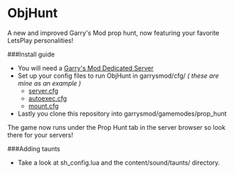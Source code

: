 ObjHunt
=========

A new and improved Garry's Mod prop hunt, now featuring your favorite LetsPlay personalities!

###Install guide

* You will need a [Garry's Mod Dedicated Server]
* Set up your config files to run ObjHunt in garrysmod/cfg/ *( these are mine as an example )*
    * [server.cfg]
    * [autoexec.cfg]
    * [mount.cfg]
* Lastly you clone this repository into garrysmod/gamemodes/prop_hunt


The game now runs under the Prop Hunt tab in the server browser so look there for your servers!

###Adding taunts
* Take a look at sh_config.lua and the content/sound/taunts/ directory.

[Garry's Mod Dedicated Server]:http://wiki.garrysmod.com/page/Hosting_A_Dedicated_Server
[server.cfg]:https://gist.github.com/Newbrict/3e266081b9f405610b34
[autoexec.cfg]:https://gist.github.com/Newbrict/601030d2d96e694d7895
[mount.cfg]:https://gist.github.com/Newbrict/998be7ccd5421e03e5b7
[PolyBase]:https://github.com/Newbrict/PolyBase
